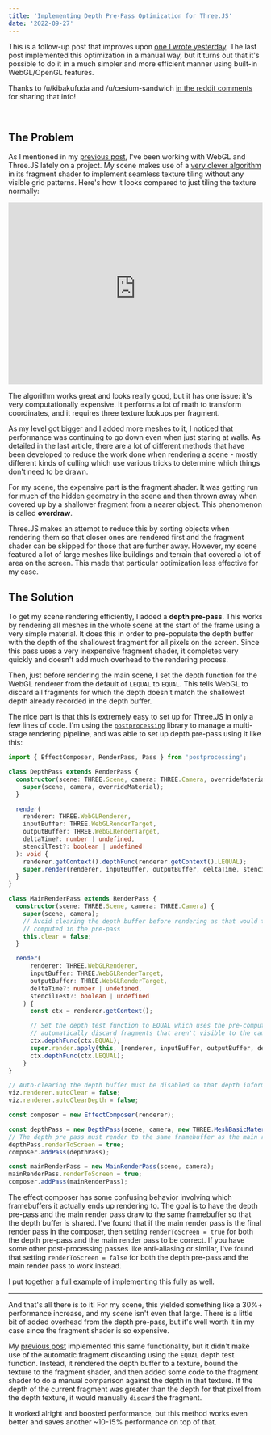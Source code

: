 ```yaml
---
title: 'Implementing Depth Pre-Pass Optimization for Three.JS'
date: '2022-09-27'
---
```


<div class="note">

This is a follow-up post that improves upon <a href="https://cprimozic.net/blog/depth-based-fragment-culling-webgl/">one I wrote yesterday</a>.  The last post implemented this optimization in a manual way, but it turns out that it's possible to do it in a much simpler and more efficient manner using built-in WebGL/OpenGL features.

Thanks to /u/kibakufuda and /u/cesium-sandwich <a href="https://www.reddit.com/r/threejs/comments/xpecac/speeding%5C_up%5C_threejs%5C_with%5C_depthbased%5C_fragment/">in the reddit comments</a> for sharing that info!

</div>
<br/>

## The Problem

As I mentioned in my [previous post](https://cprimozic.net/blog/depth-based-fragment-culling-webgl/), I've been working with WebGL and Three.JS lately on a project.  My scene makes use of a [very clever algorithm](https://www.shadertoy.com/view/MdyfDV) in its fragment shader to implement seamless texture tiling without any visible grid patterns.  Here's how it looks compared to just tiling the texture normally:

<iframe src="https://homepage-external-mixins.ameo.design/depth_based_fragment_culling/tiling_compare.html" loading="lazy" style="width: 100%;aspect-ratio: 1856/1326;overflow:hidden;display: block;outline:none;border:none;box-sizing:border-box; margin-left: auto; margin-right: auto"></iframe>
<!-- <iframe src="http://localhost:5173/depth_based_fragment_culling/tiling_compare" loading="lazy" style="width: 100%;aspect-ratio: 1856/1326;overflow:hidden;display: block;outline:none;border:none;box-sizing:border-box; margin-left: auto; margin-right: auto"></iframe> -->

The algorithm works great and looks really good, but it has one issue: it's very computationally expensive.  It performs a lot of math to transform coordinates, and it requires three texture lookups per fragment.

As my level got bigger and I added more meshes to it, I noticed that performance was continuing to go down even when just staring at walls.  As detailed in the last article, there are a lot of different methods that have been developed to reduce the work done when rendering a scene - mostly different kinds of culling which use various tricks to determine which things don't need to be drawn.

For my scene, the expensive part is the fragment shader.  It was getting run for much of the hidden geometry in the scene and then thrown away when covered up by a shallower fragment from a nearer object.  This phenomenon is called **overdraw**.

Three.JS makes an attempt to reduce this by sorting objects when rendering them so that closer ones are rendered first and the fragment shader can be skipped for those that are further away.  However, my scene featured a lot of large meshes like buildings and terrain that covered a lot of area on the screen.  This made that particular optimization less effective for my case.

## The Solution

To get my scene rendering efficiently, I added a **depth pre-pass**.  This works by rendering all meshes in the whole scene at the start of the frame using a very simple material.  It does this in order to pre-populate the depth buffer with the depth of the shallowest fragment for all pixels on the screen.  Since this pass uses a very inexpensive fragment shader, it completes very quickly and doesn't add much overhead to the rendering process.

Then, just before rendering the main scene, I set the depth function for the WebGL renderer from the default of `LEQUAL` to `EQUAL`.  This tells WebGL to discard all fragments for which the depth doesn't match the shallowest depth already recorded in the depth buffer.

The nice part is that this is extremely easy to set up for Three.JS in only a few lines of code.  I'm using the [`postprocessing`](https://github.com/pmndrs/postprocessing) library to manage a multi-stage rendering pipeline, and was able to set up depth pre-pass using it like this:

```ts
import { EffectComposer, RenderPass, Pass } from 'postprocessing';

class DepthPass extends RenderPass {
  constructor(scene: THREE.Scene, camera: THREE.Camera, overrideMaterial: THREE.Material) {
    super(scene, camera, overrideMaterial);
  }

  render(
    renderer: THREE.WebGLRenderer,
    inputBuffer: THREE.WebGLRenderTarget,
    outputBuffer: THREE.WebGLRenderTarget,
    deltaTime?: number | undefined,
    stencilTest?: boolean | undefined
  ): void {
    renderer.getContext().depthFunc(renderer.getContext().LEQUAL);
    super.render(renderer, inputBuffer, outputBuffer, deltaTime, stencilTest);
  }
}

class MainRenderPass extends RenderPass {
  constructor(scene: THREE.Scene, camera: THREE.Camera) {
    super(scene, camera);
    // Avoid clearing the depth buffer before rendering as that would throw out all the depth data
    // computed in the pre-pass
    this.clear = false;
  }

  render(
      renderer: THREE.WebGLRenderer,
      inputBuffer: THREE.WebGLRenderTarget,
      outputBuffer: THREE.WebGLRenderTarget,
      deltaTime?: number | undefined,
      stencilTest?: boolean | undefined
    ) {
      const ctx = renderer.getContext();

      // Set the depth test function to EQUAL which uses the pre-computed data in the depth buffer to
      // automatically discard fragments that aren't visible to the camera
      ctx.depthFunc(ctx.EQUAL);
      super.render.apply(this, [renderer, inputBuffer, outputBuffer, deltaTime, stencilTest]);
      ctx.depthFunc(ctx.LEQUAL);
    }
}

// Auto-clearing the depth buffer must be disabled so that depth information from the pre-pass is preserved
viz.renderer.autoClear = false;
viz.renderer.autoClearDepth = false;

const composer = new EffectComposer(renderer);

const depthPass = new DepthPass(scene, camera, new THREE.MeshBasicMaterial());
// The depth pre pass must render to the same framebuffer as the main render pass so that the depth buffer is shared
depthPass.renderToScreen = true;
composer.addPass(depthPass);

const mainRenderPass = new MainRenderPass(scene, camera);
mainRenderPass.renderToScreen = true;
composer.addPass(mainRenderPass);
```

The effect composer has some confusing behavior involving which framebuffers it actually ends up rendering to.  The goal is to have the depth pre-pass and the main render pass draw to the same framebuffer so that the depth buffer is shared.  I've found that if the main render pass is the final render pass in the composer, then setting `renderToScreen = true` for both the depth pre-pass and the main render pass to be correct.  If you have some other post-processing passes like anti-aliasing or similar, I've found that setting `renderToScreen = false` for both the depth pre-pass and the main render pass to work instead.

I put together a [full example](https://github.com/Ameobea/sketches-3d/blob/main/src/viz/scenes/depthPrepassDemo.ts#L69-L89) of implementing this fully as well.

----

And that's all there is to it!  For my scene, this yielded something like a 30%+ performance increase, and my scene isn't even that large.  There is a little bit of added overhead from the depth pre-pass, but it's well worth it in my case since the fragment shader is so expensive.

My [previous post](https://cprimozic.net/blog/depth-based-fragment-culling-webgl/) implemented this same functionality, but it didn't make use of the automatic fragment discarding using the `EQUAL` depth test function.  Instead, it rendered the depth buffer to a texture, bound the texture to the fragment shader, and then added some code to the fragment shader to do a manual comparison against the depth in that texture.  If the depth of the current fragment was greater than the depth for that pixel from the depth texture, it would manually `discard` the fragment.

It worked alright and boosted performance, but this method works even better and saves another ~10-15% performance on top of that.
